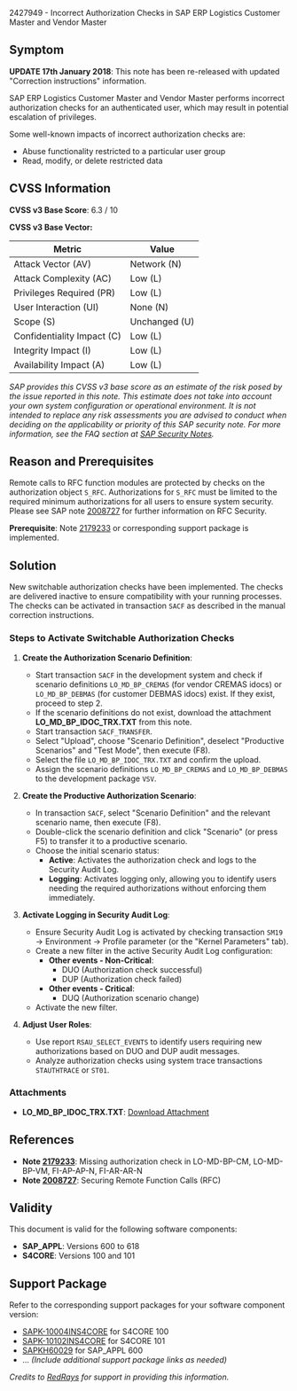 2427949 - Incorrect Authorization Checks in SAP ERP Logistics Customer Master and Vendor Master

## Symptom

**UPDATE 17th January 2018**: This note has been re-released with updated "Correction instructions" information.

SAP ERP Logistics Customer Master and Vendor Master performs incorrect authorization checks for an authenticated user, which may result in potential escalation of privileges.

Some well-known impacts of incorrect authorization checks are:

- Abuse functionality restricted to a particular user group
- Read, modify, or delete restricted data

## CVSS Information

**CVSS v3 Base Score**: 6.3 / 10

**CVSS v3 Base Vector:**

| Metric                     | Value                |
|----------------------------|----------------------|
| Attack Vector (AV)         | Network (N)          |
| Attack Complexity (AC)     | Low (L)              |
| Privileges Required (PR)   | Low (L)              |
| User Interaction (UI)      | None (N)             |
| Scope (S)                  | Unchanged (U)        |
| Confidentiality Impact (C) | Low (L)              |
| Integrity Impact (I)       | Low (L)              |
| Availability Impact (A)    | Low (L)              |

*SAP provides this CVSS v3 base score as an estimate of the risk posed by the issue reported in this note. This estimate does not take into account your own system configuration or operational environment. It is not intended to replace any risk assessments you are advised to conduct when deciding on the applicability or priority of this SAP security note. For more information, see the FAQ section at [SAP Security Notes](https://me.sap.com/securitynotes).*

## Reason and Prerequisites

Remote calls to RFC function modules are protected by checks on the authorization object `S_RFC`. Authorizations for `S_RFC` must be limited to the required minimum authorizations for all users to ensure system security. Please see SAP note [2008727](https://me.sap.com/notes/2008727) for further information on RFC Security.

**Prerequisite**: Note [2179233](https://me.sap.com/notes/2179233) or corresponding support package is implemented.

## Solution

New switchable authorization checks have been implemented. The checks are delivered inactive to ensure compatibility with your running processes. The checks can be activated in transaction `SACF` as described in the manual correction instructions.

### Steps to Activate Switchable Authorization Checks

1. **Create the Authorization Scenario Definition**:
    - Start transaction `SACF` in the development system and check if scenario definitions `LO_MD_BP_CREMAS` (for vendor CREMAS idocs) or `LO_MD_BP_DEBMAS` (for customer DEBMAS idocs) exist. If they exist, proceed to step 2.
    - If the scenario definitions do not exist, download the attachment **LO_MD_BP_IDOC_TRX.TXT** from this note.
    - Start transaction `SACF_TRANSFER`.
    - Select "Upload", choose "Scenario Definition", deselect "Productive Scenarios" and "Test Mode", then execute (F8).
    - Select the file `LO_MD_BP_IDOC_TRX.TXT` and confirm the upload.
    - Assign the scenario definitions `LO_MD_BP_CREMAS` and `LO_MD_BP_DEBMAS` to the development package `VSV`.

2. **Create the Productive Authorization Scenario**:
    - In transaction `SACF`, select "Scenario Definition" and the relevant scenario name, then execute (F8).
    - Double-click the scenario definition and click "Scenario" (or press F5) to transfer it to a productive scenario.
    - Choose the initial scenario status:
        - **Active**: Activates the authorization check and logs to the Security Audit Log.
        - **Logging**: Activates logging only, allowing you to identify users needing the required authorizations without enforcing them immediately.

3. **Activate Logging in Security Audit Log**:
    - Ensure Security Audit Log is activated by checking transaction `SM19` → Environment → Profile parameter (or the "Kernel Parameters" tab).
    - Create a new filter in the active Security Audit Log configuration:
        - **Other events - Non-Critical**:
            - DUO (Authorization check successful)
            - DUP (Authorization check failed)
        - **Other events - Critical**:
            - DUQ (Authorization scenario change)
    - Activate the new filter.

4. **Adjust User Roles**:
    - Use report `RSAU_SELECT_EVENTS` to identify users requiring new authorizations based on DUO and DUP audit messages.
    - Analyze authorization checks using system trace transactions `STAUTHTRACE` or `ST01`.

### Attachments

- **LO_MD_BP_IDOC_TRX.TXT**: [Download Attachment](https://me.sap.com/sap/support/sapnotes/public/services/attachment.htm?iv_key=002075125800000665842017&iv_version=0004&iv_guid=6CAE8B3EAC5B1ED6BCED36BECEC4C0C8)

## References

- **Note [2179233](https://me.sap.com/notes/2179233)**: Missing authorization check in LO-MD-BP-CM, LO-MD-BP-VM, FI-AP-AP-N, FI-AR-AR-N
- **Note [2008727](https://me.sap.com/notes/2008727)**: Securing Remote Function Calls (RFC)

## Validity

This document is valid for the following software components:

- **SAP_APPL**: Versions 600 to 618
- **S4CORE**: Versions 100 and 101

## Support Package

Refer to the corresponding support packages for your software component version:

- [SAPK-10004INS4CORE](https://me.sap.com/supportpackage/SAPK-10004INS4CORE) for S4CORE 100
- [SAPK-10102INS4CORE](https://me.sap.com/supportpackage/SAPK-10102INS4CORE) for S4CORE 101
- [SAPKH60029](https://me.sap.com/supportpackage/SAPKH60029) for SAP_APPL 600
- ... *(Include additional support package links as needed)*

*Credits to [RedRays](https://redrays.io) for support in providing this information.*